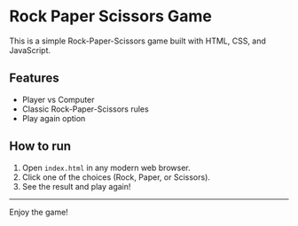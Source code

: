 # Rock Paper Scissors Game

This is a simple Rock-Paper-Scissors game built with HTML, CSS, and JavaScript.

## Features
- Player vs Computer
- Classic Rock-Paper-Scissors rules
- Play again option

## How to run
1. Open `index.html` in any modern web browser.
2. Click one of the choices (Rock, Paper, or Scissors).
3. See the result and play again!

---

Enjoy the game!